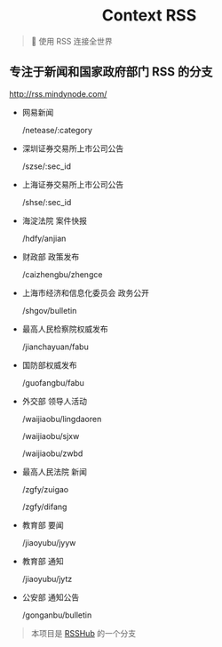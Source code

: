 <h1 align="center">Context RSS</h1>

> 🍭 使用 RSS 连接全世界

## 专注于新闻和国家政府部门 RSS 的分支

http://rss.mindynode.com/

-   网易新闻

    /netease/:category

-   深圳证券交易所上市公司公告

    /szse/:sec_id

-   上海证券交易所上市公司公告

    /shse/:sec_id

-   海淀法院 案件快报

    /hdfy/anjian

-   财政部 政策发布

    /caizhengbu/zhengce

-   上海市经济和信息化委员会 政务公开

    /shgov/bulletin

-   最高人民检察院权威发布

    /jianchayuan/fabu

-   国防部权威发布

    /guofangbu/fabu

-   外交部 领导人活动

    /waijiaobu/lingdaoren

    /waijiaobu/sjxw

    /waijiaobu/zwbd

-   最高人民法院 新闻

    /zgfy/zuigao

    /zgfy/difang

-   教育部 要闻

    /jiaoyubu/jyyw

-   教育部 通知

    /jiaoyubu/jytz

-   公安部 通知公告

    /gonganbu/bulletin

> 本项目是 [RSSHub](https://github.com/DIYgod/RSSHub) 的一个分支
